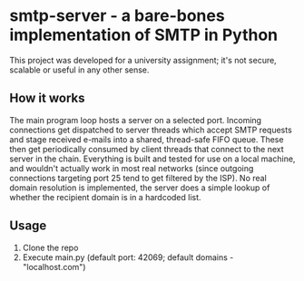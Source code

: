 # smtp-server - a bare-bones implementation of SMTP in Python

This project was developed for a university assignment; it's not secure, scalable or useful in any other sense.

## How it works

The main program loop hosts a server on a selected port. Incoming connections get dispatched to server threads which accept SMTP requests and stage received e-mails into a shared, thread-safe FIFO queue. These then get periodically consumed by client threads that connect to the next server in the chain. Everything is built and tested for use on a local machine, and wouldn't actually work in most real networks (since outgoing connections targeting port 25 tend to get filtered by the ISP). No real domain resolution is implemented, the server does a simple lookup of whether the recipient domain is in a hardcoded list.

## Usage

1. Clone the repo
2. Execute main.py (default port: 42069; default domains - "localhost.com")